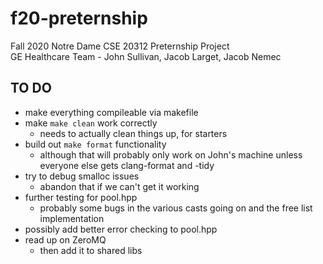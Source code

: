 # f20-preternship
Fall 2020 Notre Dame CSE 20312 Preternship Project    
GE Healthcare Team - John Sullivan, Jacob Larget, Jacob Nemec

## TO DO
- make everything compileable via makefile
- make `make clean` work correctly
    - needs to actually clean things up, for starters
- build out `make format` functionality
    - although that will probably only work on John's machine unless everyone else gets clang-format and -tidy
- try to debug smalloc issues
    - abandon that if we can't get it working
- further testing for pool.hpp
    - probably some bugs in the various casts going on and the free list implementation
- possibly add better error checking to pool.hpp
- read up on ZeroMQ
    - then add it to shared libs
